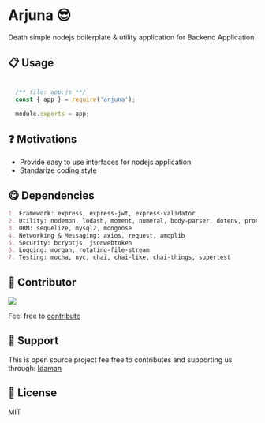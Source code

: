 # Arjuna 😎
Death simple nodejs boilerplate & utility application for Backend Application

📋 Usage
---
```js

  /** file: app.js **/ 
  const { app } = require('arjuna');

  module.exports = app;

```

❓ Motivations
---
- Provide easy to use interfaces for nodejs application
- Standarize coding style

😋 Dependencies
---
```md
1. Framework: express, express-jwt, express-validator
2. Utility: nodemon, lodash, moment, numeral, body-parser, dotenv, protobufjs, slugify, html-entities, html-to-text, uuid
3. ORM: sequelize, mysql2, mongoose
4. Networking & Messaging: axios, request, amqplib
5. Security: bcryptjs, jsonwebtoken
6. Logging: morgan, rotating-file-stream
7. Testing: mocha, nyc, chai, chai-like, chai-things, supertest
```

🤩 Contributor
---
[![](https://github.com/kokoraka.png?size=50)](https://github.com/kokoraka)

Feel free to [contribute](https://github.com/gurisa/arjuna/pulls)

💖 Support
---
This is open source project fee free to contributes and supporting us through: [Idaman](https://idaman.id/arjuna)


📜 License
---
MIT